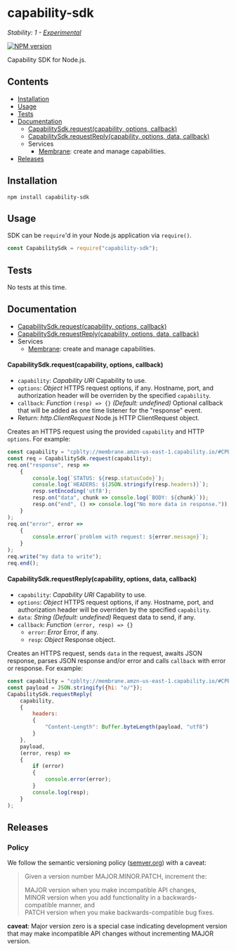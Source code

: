 # capability-sdk

_Stability: 1 - [Experimental](https://github.com/tristanls/stability-index#stability-1---experimental)_

[![NPM version](https://badge.fury.io/js/capability-sdk.png)](http://npmjs.org/package/capability-sdk)

Capability SDK for Node.js.

## Contents

  * [Installation](#installation)
  * [Usage](#usage)
  * [Tests](#tests)
  * [Documentation](#documentation)
    * [CapabilitySdk.request(capability, options, callback)](#capabilitysdkrequestcapability-options-callback)
    * [CapabilitySdk.requestReply(capability, options, data, callback)](#capabilitysdkrequestreplycapability-options-data-callback)
    * Services
      * [Membrane](services/Membrane.md): create and manage capabilities.
  * [Releases](#releases)

## Installation

    npm install capability-sdk

## Usage

SDK can be `require`'d in your Node.js application via `require()`.

```javascript
const CapabilitySdk = require("capability-sdk");
```

## Tests

No tests at this time.

## Documentation

  * [CapabilitySdk.request(capability, options, callback)](#capabilitysdkrequestcapability-options-callback)
  * [CapabilitySdk.requestReply(capability, options, data, callback)](#capabilitysdkrequestreplycapability-options-data-callback)
  * Services
    * [Membrane](services/Membrane.md): create and manage capabilities.

#### CapabilitySdk.request(capability, options, callback)

  * `capability`: _Capability URI_ Capability to use.
  * `options`: _Object_ HTTPS request options, if any. Hostname, port, and authorization header will be overriden by the specified `capability`.
  * `callback`: _Function_ `(resp) => {}` _(Default: undefined)_ Optional callback that will be added as one time listener for the "response" event.
  * Return: _http.ClientRequest_ Node.js HTTP ClientRequest object.

Creates an HTTPS request using the provided `capability` and HTTP `options`. For example:
```javascript
const capability = "cpblty://membrane.amzn-us-east-1.capability.io/#CPBLTY1-aqp9nlT7a22dTGhks8vXMJNabKyIZ_kAES6U87Ljdg73xXiatBzgu5tImuWjFMXicgYb3Vpo0-C6mbm5_uFtAA";
const req = CapabilitySdk.request(capability);
req.on("response", resp =>
    {
        console.log(`STATUS: ${resp.statusCode}`);
        console.log(`HEADERS: ${JSON.stringify(resp.headers)}`);
        resp.setEncoding('utf8');
        resp.on("data", chunk => console.log(`BODY: ${chunk}`));
        resp.on("end", () => console.log("No more data in response."));
    }
);
req.on("error", error =>
    {
        console.error(`problem with request: ${error.message}`);
    }
);
req.write("my data to write");
req.end();
```

#### CapabilitySdk.requestReply(capability, options, data, callback)

  * `capability`: _Capability URI_ Capability to use.
  * `options`: _Object_ HTTPS request options, if any. Hostname, port, and authorization header will be overriden by the specified `capability`.
  * `data`: _String_ _(Default: undefined)_ Request data to send, if any.
  * `callback`: _Function_ `(error, resp) => {}`
    * `error`: _Error_ Error, if any.
    * `resp`: _Object_ Response object.

Creates an HTTPS request, sends `data` in the request, awaits JSON response, parses JSON response and/or error and calls `callback` with error or response. For example:
```javascript
const capability = "cpblty://membrane.amzn-us-east-1.capability.io/#CPBLTY1-hcghmWpaSIR6mi7Qf1wTm4StWzckTNeYoVZhmyCZ9p5tkjrgpFS1hXOo3nQ60exxooUhX9Oo6JJVuAMlVFiNkg";
const payload = JSON.stringify({hi: "o/"});
CapabilitySdk.requestReply(
    capability,
    {
        headers:
        {
            "Content-Length": Buffer.byteLength(payload, "utf8")
        }
    },
    payload,
    (error, resp) =>
    {
        if (error)
        {
            console.error(error);
        }
        console.log(resp);
    }
);
```

## Releases

### Policy

We follow the semantic versioning policy ([semver.org](http://semver.org/)) with a caveat:

> Given a version number MAJOR.MINOR.PATCH, increment the:
>
>MAJOR version when you make incompatible API changes,<br/>
>MINOR version when you add functionality in a backwards-compatible manner, and<br/>
>PATCH version when you make backwards-compatible bug fixes.

**caveat**: Major version zero is a special case indicating development version that may make incompatible API changes without incrementing MAJOR version.
